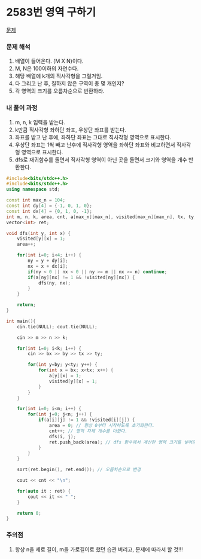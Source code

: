 # 2583번 영역 구하기

[문제](https://www.acmicpc.net/problem/2583)

### 문제 해석

1. 배열이 들어온다. (M X N)이다.
2. M, N은 100이하의 자연수다.
3. 해당 배열에 k개의 직사각형을 그릴거임.
4. 다 그리고 난 후, 칠하지 않은 구역이 총 몇 개인지?
5. 각 영역의 크기를 오름차순으로 반환하라.

### 내 풀이 과정

1. m, n, k 입력을 받는다.
2. k만큼 직사각형 좌하단 좌표, 우상단 좌표를 받는다.
3. 좌표를 받고 난 후에, 좌하단 좌표는 그대로 직사각형 영역으로 표시한다.
4. 우상단 좌표는 1씩 빼고 난후에 직사각형 영역을 좌하단 좌표와 비교하면서 직사각형 영역으로 표시한다.
5. dfs로 재귀함수를 돌면서 직사각형 영역이 아닌 곳을 돌면서 크기와 영역을 개수 반환한다.

```c++
#include<bits/stdc++.h>
#include<bits/stdc++.h>
using namespace std;

const int max_n = 104;
const int dy[4] = {-1, 0, 1, 0};
const int dx[4] = {0, 1, 0, -1};
int m, n, k, area, cnt, a[max_n][max_n], visited[max_n][max_n], tx, ty, bx, by, nx, ny;
vector<int> ret;

void dfs(int y, int x) {
    visited[y][x] = 1;
    area++;

    for(int i=0; i<4; i++) {
        ny = y + dy[i];
        nx = x + dx[i];
        if(ny < 0 || nx < 0 || ny >= m || nx >= n) continue;
        if(a[ny][nx] != 1 && !visited[ny][nx]) {
            dfs(ny, nx);
        }
    }

    return;
}

int main(){
    cin.tie(NULL); cout.tie(NULL);

    cin >> m >> n >> k;

    for(int i=0; i<k; i++) {
        cin >> bx >> by >> tx >> ty;

        for(int y=by; y<ty; y++) {
            for(int x = bx; x<tx; x++) {
                a[y][x] = 1;
                visited[y][x] = 1;
            }
        }
    }

    for(int i=0; i<m; i++) {
        for(int j=0; j<n; j++) {
            if(a[i][j] != 1 && !visited[i][j]) {
                area = 0; // 항상 0부터 시작하도록 초기화한다.
                cnt++; // 영역 자체 개수를 더한다.
                dfs(i, j);
                ret.push_back(area); // dfs 함수에서 계산한 영역 크기를 넣어준다.
            }
        }
    }

    sort(ret.begin(), ret.end()); // 오름차순으로 변경

    cout << cnt << "\n";

    for(auto it : ret) {
        cout << it << " ";
    }

    return 0;
}
```

### 주의점

1. 항상 n을 세로 길이, m을 가로길이로 했던 습관 버리고, 문제에 따라서 할 것!!!
